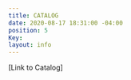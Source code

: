 ```yaml
---
title: CATALOG
date: 2020-08-17 18:31:00 -04:00
position: 5
Key: 
layout: info
---
```


[Link to Catalog][](www.sportswearcollection.com/ps/t_shirts?site=OZFKIJUWMO)